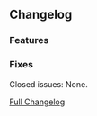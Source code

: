 ## Changelog

### Features

### Fixes

Closed issues: None.

[Full Changelog](https://github.com/JamCoreModding/OffhandOverhaul/compare/...)
